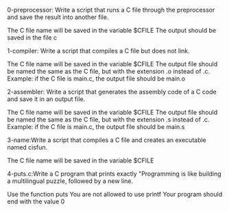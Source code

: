 0-preprocessor: Write a script that runs a C file through the preprocessor and save the result into another file.

The C file name will be saved in the variable $CFILE
The output should be saved in the file c


1-compiler: Write a script that compiles a C file but does not link.

The C file name will be saved in the variable $CFILE
The output file should be named the same as the C file, but with the extension .o instead of .c.
Example: if the C file is main.c, the output file should be main.o

2-assembler: Write a script that generates the assembly code of a C code and save it in an output file.

The C file name will be saved in the variable $CFILE
The output file should be named the same as the C file, but with the extension .s instead of .c.
Example: if the C file is main.c, the output file should be main.s

3-name:Write a script that compiles a C file and creates an executable named cisfun.

The C file name will be saved in the variable $CFILE

4-puts.c:Write a C program that prints exactly "Programming is like building a multilingual puzzle, followed by a new line.

Use the function puts
You are not allowed to use printf
Your program should end with the value 0
